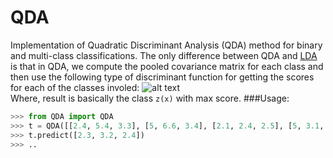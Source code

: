QDA
===
Implementation of Quadratic Discriminant Analysis (QDA) method for binary and multi-class classifications.
The only difference between QDA and [LDA](https://github.com/saifuddin778/LDA/) is that in QDA, we compute the pooled covariance matrix for each class and then use the following type of discriminant function for getting the scores for each of the classes involed:
![alt text](https://github.com/saifuddin778/QDA/raw/master/images/QDA.png "")      
Where, result is basically the class `z(x)` with max score.
###Usage:
```python
>>> from QDA import QDA
>>> t = QDA([[2.4, 5.4, 3.3], [5, 6.6, 3.4], [2.1, 2.4, 2.5], [5, 3.1, 6]], ['A', 'C', 'B', 'B'])
>>> t.predict([2.3, 3.2, 2.4])
>>> ..
```

